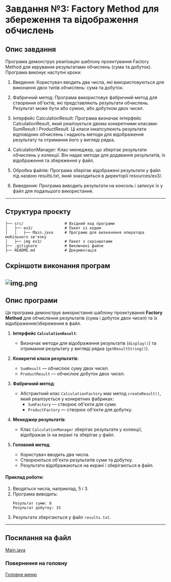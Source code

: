 # Завдання №3: Factory Method для збереження та відображення обчислень

## Опис завдання

Програма демонструє реалізацію шаблону проектування Factory Method для керування результатами обчислень (сума та добуток). Програма виконує наступні кроки:

1. Введення: Користувач вводить два числа, які використовуються для виконання двох типів обчислень: сума та добуток.

2. Фабричний метод: Програма використовує фабричний метод для створення об'єктів, які представляють результати обчислень. Результат може бути або сумою, або добутком двох чисел.

3. Інтерфейс CalculationResult: Програма визначає інтерфейс CalculationResult, який реалізується двома конкретними класами: SumResult і ProductResult. Ці класи інкапсулюють результати відповідних обчислень і надають методи для відображення результату та отримання його у вигляді рядка.

4. CalculationManager: Клас-менеджер, що зберігає результати обчислень у колекції. Він надає методи для додавання результатів, їх відображення та збереження у файл.

5. Обробка файлів: Програма зберігає відображені результати у файл під назвою results.txt, який знаходиться в директорії resources/ex3/.

6. Виведення: Програма виводить результати на консоль і записує їх у файл для подальшого використання.

---

## Структура проєкту
```plaintext
├── src/                  # Вхідний код програми
│   ├── ex3/              # Пакет із кодом
│   │   ├── Main.java     # Програма для визначення оператора мобільного зв'язку
│   ├── img ex3/          # Пакет з скріншотами
├── .gitignore            # Виключені файли
├── README.md             # Документація
````


## Скріншоти виконання програм
![img.png](img%20ex3/img.png)
---

## Опис програми

Ця програма демонструє використання шаблону проектування **Factory Method** для обчислення результатів (сума і добуток двох чисел) та їх відображення/збереження в файл.

1. **Інтерфейс `CalculationResult`**:
    - Визначає методи для відображення результатів (`display()`) та отримання результату у вигляді рядка (`getResultString()`).

2. **Конкретні класи результатів**:
    - `SumResult` — обчислює суму двох чисел.
    - `ProductResult` — обчислює добуток двох чисел.

3. **Фабричний метод**:
    - Абстрактний клас `CalculationFactory` має метод `createResult()`, який реалізується у конкретних фабриках:
        - `SumFactory` — створює об'єкти для суми.
        - `ProductFactory` — створює об'єкти для добутку.

4. **Менеджер результатів**:
    - Клас `CalculationManager` зберігає результати у колекції, відображає їх на екрані та зберігає у файл.

5. **Головний метод**:
    - Користувач вводить два числа.
    - Створюються об'єкти результатів суми та добутку.
    - Результати відображаються на екрані і зберігаються в файл.

#### Приклад роботи:
1. Вводяться числа, наприклад, 5 і 3.
2. Програма виводить:
   ```
   Результат суми: 8
   Результат добутку: 15
   ```
3. Результати зберігаються у файл `results.txt`.

---

## Посилання на файл

[Main.java](code/Main.java)


### Повернення на головну

[Головне меню](../../../../README.md)